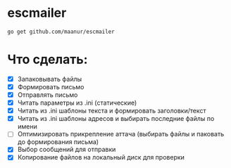 # escmailer
`go get github.com/maanur/escmailer`

# Что сделать:
- [x] Запаковывать файлы
- [x] Формировать письмо
- [x] Отправлять письмо
- [x] Читать параметры из .ini (статические)
- [x] Читать из .ini шаблоны текста и формировать заголовки/текст
- [x] Читать из .ini шаблоны адресов и выбирать последние файлы по имени
- [ ] Оптимизировать прикрепление аттача (выбирать файлы и паковать до формирования письма)
- [x] Выбор сообщений для отправки
- [x] Копирование файлов на локальный диск для проверки
